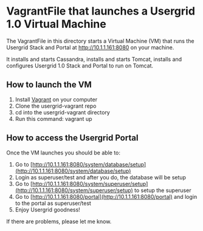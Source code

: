 # VagrantFile that launches a Usergrid 1.0 Virtual Machine 

The VagrantFile in this directory starts a Virtual Machine (VM) that runs the 
Usergrid Stack and Portal at http://10.1.1.161:8080 on your machine.

It installs and starts Cassandra, installs and starts Tomcat, installs and 
configures Usergrid 1.0 Stack and Portal to run on Tomcat. 

## How to launch the VM

1. Install [Vagrant](https://www.vagrantup.com/) on your computer
2. Clone the usergrid-vagrant repo
3. cd into the usergrid-vagrant directory
4. Run this command: vagrant up


## How to access the Usergrid Portal

Once the VM launches you should be able to:

1. Go to [http://10.1.1.161:8080/system/database/setup](http://10.1.1.161:8080/system/database/setup)
2. Login as superuser/test and after you do, the database will be setup
3. Go to [http://10.1.1.161:8080/system/superuser/setup](http://10.1.1.161:8080/system/superuser/setup) to setup the superuser 
4. Go to [http://10.1.1.161:8080/portal](http://10.1.1.161:8080/portal) and login to the portal as superuser/test
5. Enjoy Usergrid goodness!

If there are problems, please let me know.
